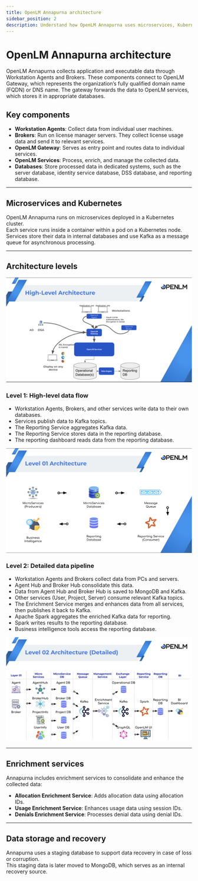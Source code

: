 ```yaml
---
title: OpenLM Annapurna architecture
sidebar_position: 2
description: Understand how OpenLM Annapurna uses microservices, Kubernetes, and messaging queues to process and manage license usage data.
---
```


# OpenLM Annapurna architecture

OpenLM Annapurna collects application and executable data through Workstation Agents and Brokers. These components connect to OpenLM Gateway, which represents the organization’s fully qualified domain name (FQDN) or DNS name. The gateway forwards the data to OpenLM services, which stores it in appropriate databases.

## Key components

- **Workstation Agents**: Collect data from individual user machines.  
- **Brokers**: Run on license manager servers. They collect license usage data and send it to relevant services.  
- **OpenLM Gateway**: Serves as entry point and routes data to individual services.  
- **OpenLM Services**: Process, enrich, and manage the collected data.  
- **Databases**: Store processed data in dedicated systems, such as the server database, identity service database, DSS database, and reporting database.

---

## Microservices and Kubernetes

OpenLM Annapurna runs on microservices deployed in a Kubernetes cluster.  
Each service runs inside a container within a pod on a Kubernetes node.  
Services store their data in internal databases and use Kafka as a message queue for asynchronous processing.

---

## Architecture levels

![High-level architecture of OpenLM Annapurna](/img/on_premise/understanding_openlm/high-level.png)

### Level 1: High-level data flow

- Workstation Agents, Brokers, and other services write data to their own databases.  
- Services publish data to Kafka topics.  
- The Reporting Service aggregates Kafka data.  
- The Reporting Service stores data in the reporting database.  
- The reporting dashboard reads data from the reporting database.

![OpenLM Annapurna Level 1 architecture](/img/on_premise/understanding_openlm/level-1.png)

### Level 2: Detailed data pipeline

- Workstation Agents and Brokers collect data from PCs and servers.  
- Agent Hub and Broker Hub consolidate this data.  
- Data from Agent Hub and Broker Hub is saved to MongoDB and Kafka.  
- Other services (User, Project, Server) consume relevant Kafka topics.  
- The Enrichment Service merges and enhances data from all services, then publishes it back to Kafka.  
- Apache Spark aggregates the enriched Kafka data for reporting.  
- Spark writes results to the reporting database.  
- Business intelligence tools access the reporting database.

![OpenLM Annapurna Level 2 architecture](/img/on_premise/understanding_openlm/level-2.png)

---

## Enrichment services

Annapurna includes enrichment services to consolidate and enhance the collected data:

- **Allocation Enrichment Service**: Adds allocation data using allocation IDs.  
- **Usage Enrichment Service**: Enhances usage data using session IDs.  
- **Denials Enrichment Service**: Processes denial data using denial IDs.

---

## Data storage and recovery

Annapurna uses a staging database to support data recovery in case of loss or corruption.  
This staging data is later moved to MongoDB, which serves as an internal recovery source.
